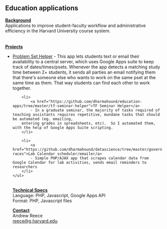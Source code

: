<h2>Education applications</h2>

<u><b>Background</b></u>
<br />
Applications to improve student-faculty workflow and administrative
efficiency in the Harvard University course system.  
<br /><br />
<b><u>Projects</u></b>
	<ul>
		<li>
			<a href="https://github.com/dharmahound/education-apps/tree/master/pset-helper">Problem Set Helper</a>
			- This app lets students text or email their availability to a central server, which uses
		Google Apps suite to keep track of dates/times/psets.  Whenever the app detects a matching 
		study time between 2+ students, it sends all parties an email notifying them that there's someone
		else who wants to work on the same pset at the same time as them.  That way students can find
		each other to work together.
		</li>

		<li>
			<a href="https://github.com/dharmahound/education-apps/tree/master/tf-seminar-helper">TF Seminar Helper</a>
			- In a graduate seminar, the majority of tasks required of teaching assistants requires repetitive, mundane tasks that should be automated (eg. emailing,
		entering grades in spreadsheets, etc).  So I automated them, with the help of Google Apps Suite scripting.
		</li>

		<li>
			<a href="https://github.com/dharmahound/datascience/tree/master/governor-races">Lab Calendar scheduler/emailer/a>
			- Simple PHP/AJAX app that scrapes calendar data from Google Calendar for lab activities, sends email reminders to researchers
		</li>
	</ul>
<br />
<b><u>Technical Specs</u></b>
<br />
Language: PHP, Javascript, Google Apps API
<br />
Format: PHP, Javascript files

<b><u>Contact</u></b>
<br />
Andrew Reece
<br />
<a href="mailto:reece@g.harvard.edu">reece@g.harvard.edu</a>
